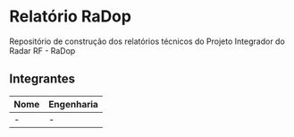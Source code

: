 ﻿# Relatório RaDop

Repositório de construção dos relatórios técnicos do Projeto Integrador do Radar RF - RaDop

## Integrantes

|Nome|Engenharia|
|---|---|
|-|-|
